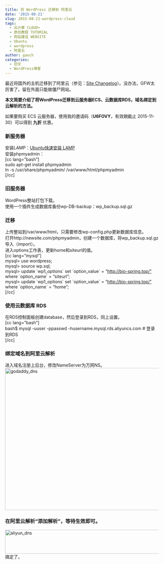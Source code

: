 ```yaml
---
title: 将 WordPress 迁移到 阿里云
date: '2015-08-21'
slug: 2015-08-21-wordpress-cloud
tags:
  - 云计算 CLOUD+
  - 原创教程 TUTORIAL
  - 网站建设 WEBSITE
  - Ubuntu
  - wordpress
  - 阿里云
author: gaoch
categories:
  - 旧文
  - WordPress博客
---
```



最近将国外的主机迁移到了阿里云（参见：[Site
Changelog](http://bio-spring.top/?page_id=16)）。没办法，GFW太厉害了。留在外面只能做僵尸网站。

**本文简要介绍了将WordPress迁移到云服务器ECS、云数据库RDS，域名绑定到云解析的方法。**

如果要购买 ECS 云服务器，使用我的邀请码（**U6FOVY**，有效期截止
2015-11-30）可以得到 **九折** 优惠。

### 新服务器

安装LAMP：[Ubuntu快速安装 LAMP](http://bio-spring.top/?p=584)  
安装phpmyadmin：  
\[cc lang=”bash”\]  
sudo apt-get install phpmyadmin  
ln -s /usr/share/phpmyadmin/ /var/www/html/phpmyadmin  
\[/cc\]

### 旧服务器

WordPress整站打包下载。  
使用一个插件生成数据库备份wp-DB-backup：wp\_backup.sql.gz

### 迁移

上传整站到/var/www/html，只需要修改wp-config.php更新数据库信息。  
打开http://newsite.com/phpmyadmin，创建一个数据库，将wp\_backup.sql.gz
导入（import）。  
进入options工作表，更新home和siteurl的值。  
\[cc lang=”mysql”\]  
mysql&gt; use wordpress;  
mysql&gt; source wp.sql;  
mysql&gt; update \`wp1\_options\` set \`option\_value\` =
“http://bio-spring.top/” where \`option\_name\` = “siteurl”;  
mysql&gt; update \`wp1\_options\` set \`option\_value\` =
“http://bio-spring.top/” where \`option\_name\` = “home”;  
\[/cc\]

### 使用云数据库 RDS

在RDS控制面板创建database，然后登录到RDS，同上设置。  
\[cc lang=”bash”\]  
bash$ mysql -uuser -ppasswd -husername.mysql.rds.aliyuncs.com \#
登录到RDS  
\[/cc\]

### 绑定域名到阿里云解析

进入域名注册上后台，修改NameServer为万网NS。  
[<img src="https://cloudfs-spring.oss-cn-qingdao.aliyuncs.com/bio_spring_uploads/2015/08/clipboard.png" class="alignnone size-full wp-image-588" width="609" height="465" alt="godaddy_dns" />](https://cloudfs-spring.oss-cn-qingdao.aliyuncs.com/bio_spring_uploads/2015/08/clipboard.png)

### 在阿里云解析“添加解析”，等待生效即可。

[<img src="https://cloudfs-spring.oss-cn-qingdao.aliyuncs.com/bio_spring_uploads/2015/08/aliyun_dns.png" class="alignnone size-full wp-image-587" width="1093" height="78" alt="aliyun_dns" />](https://cloudfs-spring.oss-cn-qingdao.aliyuncs.com/bio_spring_uploads/2015/08/aliyun_dns.png)  
搞定了。
